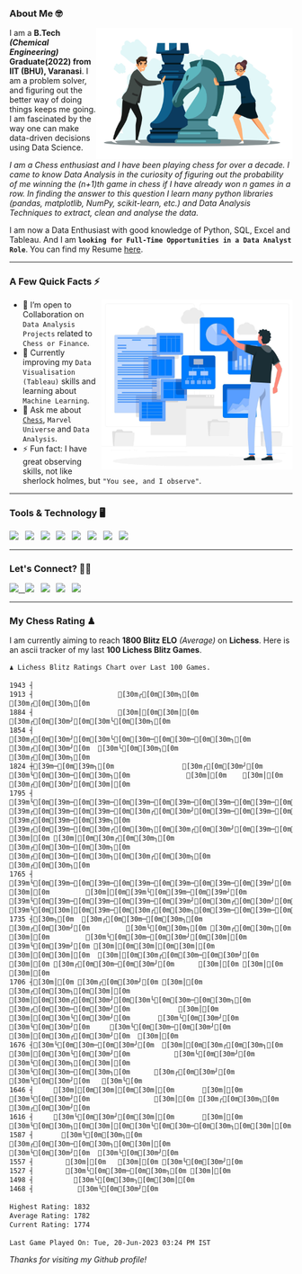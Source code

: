 ### About Me 🤓
<img align="right" alt="Coding" width="350" src="https://github.com/Laxman-Lakhan/Laxman-Lakhan/blob/master/Assets/Chess_Vector.jpg">   

I am a **B.Tech** _**(Chemical Engineering)**_ **Graduate(2022) from IIT (BHU), Varanasi**. I am a problem solver, and figuring out the better way of doing things keeps me going. I am fascinated by the way one can make data-driven decisions using Data Science. 

_I am a Chess enthusiast and I have been playing chess for over a decade. I came to know Data Analysis in the curiosity of figuring out the probability of me winning the (n+1)th game in chess if I have already won n games in a row. In finding the answer to this question I learn many python libraries (pandas, matplotlib, NumPy, scikit-learn, etc.) and Data Analysis Techniques to extract, clean and analyse the data._

I am now a Data Enthusiast with good knowledge of Python, SQL, Excel and Tableau. And I am **`looking for Full-Time Opportunities in a Data Analyst Role`**. You can find my Resume
 [here](https://drive.google.com/file/d/1UIOoogRLj5eGQFQBkuvMmTISZVdl2Ok7/view?usp=sharing).


---

### A Few Quick Facts ⚡️
<img align="right" alt="Coding" width="340" src="https://github.com/Laxman-Lakhan/Laxman-Lakhan/blob/master/Assets/Data_Vector.jpg">   

- 🤝 I’m open to Collaboration on `Data Analysis Projects` related to `Chess or Finance`.
- 📖 Currently improving my `Data Visualisation (Tableau)` skills and learning about `Machine Learning`.
- 💬 Ask me about [`Chess`](https://lichess.org/@/YourKingIsInDanger), `Marvel Universe` and `Data Analysis`.
- ⚡️ Fun fact: I have great observing skills, not like sherlock holmes, but `"You see, and I observe"`.

---
### Tools & Technology 🖥

<img src="https://img.shields.io/badge/Python-white?logo=Python&logoColor=ColorName&style=ShieldStyle" /> &nbsp;
<img src="https://img.shields.io/badge/MySQL-white?logo=MySQL&logoColor=ColorName&style=ShieldStyle" /> &nbsp;
<img src="https://img.shields.io/badge/Tableau-white?logo=Tableau&logoColor=ColorName&style=ShieldStyle" /> &nbsp;
<img src="https://img.shields.io/badge/Excel-white?logo=Microsoft+Excel&logoColor=196F3D&style=ShieldStyle" /> &nbsp;
<img src="https://img.shields.io/badge/Jupyter-white?logo=Jupyter&logoColor=ColorName&style=ShieldStyle" /> &nbsp;
<img src="https://img.shields.io/badge/pandas-white?logo=Pandas&logoColor=000080&style=ShieldStyle" /> &nbsp;
<img src="https://img.shields.io/badge/numpy-white?logo=Numpy&logoColor=85C1E9&style=ShieldStyle" /> &nbsp;
<img src="https://img.shields.io/badge/scikit learn-white?logo=Scikit+Learn&logoColor=ColorName&style=ShieldStyle" /> &nbsp;



---

### Let's Connect? 🫳🏻

<a href="mailto:laxmansingh.lakhan@gmail.com"> <img src="https://img.icons8.com/fluent/48/000000/gmail.png" width="3.5%"/> &nbsp;
[<img src="https://img.icons8.com/color/48/000000/linkedin.png" width="3.5%"/>](https://www.linkedin.com/in/laxman-lakhan/)  &nbsp;
[<img src="https://img.icons8.com/fluent/48/000000/facebook-new.png" width="3.5%"/>](https://www.facebook.com/s.laxmanlakhan/)  &nbsp;
[<img src="https://img.icons8.com/fluent/48/000000/instagram-new.png" width="3.5%"/>](https://www.instagram.com/laxman.lakhan/)  &nbsp;
[<img src="https://img.icons8.com/color/48/000000/twitter.png" width="3.5%"/>](https://twitter.com/laxman__lakhan)  &nbsp;

 ---
  
### My Chess Rating ♟
  
I am currently aiming to reach **1800 Blitz ELO** *(Average)* on **Lichess**. Here is an ascii tracker of my last **100 Lichess Blitz Games**.

  ```
  ♟︎ 𝙻𝚒𝚌𝚑𝚎𝚜𝚜 𝙱𝚕𝚒𝚝𝚣 𝚁𝚊𝚝𝚒𝚗𝚐𝚜 𝙲𝚑𝚊𝚛𝚝 𝚘𝚟𝚎𝚛 𝙻𝚊𝚜𝚝 𝟷00 𝙶𝚊𝚖𝚎𝚜.
  
1943 ┤
1913 ┤                     [30m╭[0m[30m╮[0m                     [30m╭[0m[30m╮[0m
1884 ┤                     [30m│[0m[30m│[0m                    [30m╭[0m[30m╯[0m[30m╰[0m[30m╮[0m
1854 ┤                    [30m╭[0m[30m╯[0m[30m╰[0m[30m─[0m[30m─[0m[30m╮[0m                [30m╭[0m[30m╯[0m  [30m╰[0m[30m╮[0m                    [30m╭[0m[30m╮[0m
1824 ┼[39m─[0m[39m╮[0m                 [30m╭[0m[30m╯[0m    [30m╰[0m[30m─[0m[30m╮[0m              [30m│[0m    [30m│[0m                   [30m╭[0m[30m╯[0m[30m│[0m
1795 ┤ [39m╰[0m[39m─[0m[39m─[0m[39m─[0m[39m─[0m[39m─[0m[39m─[0m[39m─[0m[39m╮[0m     [39m╭[0m[39m─[0m[39m─[0m[30m╭[0m[30m╯[0m[39m─[0m[39m─[0m[39m─[0m[39m─[0m[39m─[0m[39m─[0m[39m─[0m[30m╰[0m[30m╮[0m[39m╮[0m [39m╭[0m[39m─[0m[39m╮[0m   [39m╭[0m[39m─[0m[30m╭[0m[30m╮[0m[30m╭[0m[30m╯[0m[39m─[0m[39m─[0m[39m─[0m[39m─[0m[30m╰[0m[30m╮[0m                  [30m│[0m [30m│[0m[30m╭[0m[30m╮[0m        [30m╭[0m[30m─[0m[30m╮[0m     [30m╭[0m[30m─[0m[30m╮[0m[30m╭[0m[30m╮[0m    [30m╭[0m[30m╮[0m
1765 ┤         [39m╰[0m[39m─[0m[39m─[0m[39m─[0m[39m─[0m[39m─[0m[39m╯[0m  [30m│[0m         [30m│[0m[39m╰[0m[39m─[0m[39m╯[0m [39m╰[0m[39m─[0m[39m─[0m[39m─[0m[39m╯[0m[30m╭[0m[30m╯[0m[30m╰[0m[30m╯[0m     [39m╰[0m[30m│[0m[39m─[0m[30m╭[0m[30m╮[0m[39m─[0m[39m─[0m[39m─[0m[39m─[0m[39m─[0m[39m─[0m[39m╮[0m[39m╭[0m[39m─[0m[30m╭[0m[30m╮[0m[30m╭[0m[30m─[0m[30m─[0m[30m─[0m[30m╯[0m[39m─[0m[30m╰[0m[30m╯[0m[30m│[0m[30m╭[0m[30m─[0m[30m─[0m[30m╮[0m[39m─[0m[39m─[0m[30m╭[0m[30m─[0m[30m╯[0m[39m─[0m[30m│[0m[39m─[0m[39m─[0m[39m╮[0m[30m╭[0m[30m─[0m[30m╯[0m[39m─[0m[30m╰[0m[30m╯[0m[30m╰[0m[30m╮[0m[39m─[0m[30m╭[0m[30m─[0m[30m╯[0m[30m│[0m
1735 ┤[30m╮[0m  [30m╭[0m[30m─[0m[30m╮[0m           [30m╭[0m[30m╯[0m         [30m╰[0m[30m╮[0m [30m╭[0m[30m╮[0m     [30m│[0m         [30m╰[0m[30m─[0m[30m╯[0m[30m│[0m      [39m╰[0m[39m╯[0m [30m│[0m[30m│[0m[30m│[0m       [30m│[0m[30m│[0m  [30m│[0m[30m╭[0m[30m─[0m[30m╯[0m   [30m│[0m [30m╭[0m[30m─[0m[30m╯[0m      [30m│[0m [30m│[0m  [30m│[0m
1706 ┤[30m│[0m [30m╭[0m[30m╯[0m [30m│[0m         [30m╭[0m[30m╮[0m[30m│[0m           [30m│[0m[30m╭[0m[30m╯[0m[30m╰[0m[30m─[0m[30m╮[0m [30m╭[0m[30m─[0m[30m╯[0m            [30m│[0m         [30m│[0m[30m╰[0m[30m╯[0m       [30m╰[0m[30m╯[0m  [30m╰[0m[30m╯[0m     [30m╰[0m[30m─[0m[30m╯[0m        [30m│[0m[30m╭[0m[30m╯[0m  [30m│[0m
1676 ┤[30m╰[0m[30m─[0m[30m╯[0m  [30m│[0m[30m╭[0m[30m╮[0m       [30m│[0m[30m╰[0m[30m╯[0m           [30m╰[0m[30m╯[0m   [30m╰[0m[30m╮[0m[30m│[0m              [30m╰[0m[30m─[0m[30m╮[0m      [30m╭[0m[30m╯[0m                               [30m╰[0m[30m╯[0m   [30m╰[0m
1646 ┤     [30m│[0m[30m│[0m[30m│[0m       [30m│[0m                   [30m╰[0m[30m╯[0m                [30m│[0m [30m╭[0m[30m╮[0m  [30m╭[0m[30m╯[0m
1616 ┤     [30m╰[0m[30m╯[0m[30m│[0m       [30m│[0m                                     [30m╰[0m[30m╮[0m[30m│[0m[30m╰[0m[30m─[0m[30m╮[0m[30m│[0m
1587 ┤       [30m╰[0m[30m╮[0m   [30m╭[0m[30m─[0m[30m╮[0m[30m│[0m                                      [30m╰[0m[30m╯[0m  [30m╰[0m[30m╯[0m
1557 ┤        [30m│[0m   [30m│[0m [30m╰[0m[30m╯[0m
1527 ┤        [30m╰[0m[30m─[0m[30m╮[0m [30m│[0m
1498 ┤          [30m╰[0m[30m╮[0m[30m│[0m
1468 ┤           [30m╰[0m[30m╯[0m 

Highest Rating: 1832
Average Rating: 1782
Current Rating: 1774 

Last Game Played On: Tue, 20-Jun-2023 03:24 PM IST
  ```
  
  
*Thanks for visiting my Github profile!*
